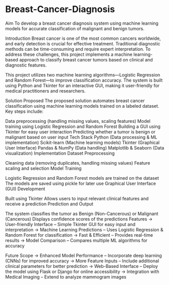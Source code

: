 # Breast-Cancer-Diagnosis
Aim
To develop a breast cancer diagnosis system using machine learning models for accurate classification of malignant and benign tumors.

Introduction
Breast cancer is one of the most common cancers worldwide, and early detection is crucial for effective treatment. Traditional diagnostic methods can be time-consuming and require expert interpretation. To address these challenges, this project implements a machine learning-based approach to classify breast cancer tumors based on clinical and diagnostic features.

This project utilizes two machine learning algorithms—Logistic Regression and Random Forest—to improve classification accuracy. The system is built using Python and Tkinter for an interactive GUI, making it user-friendly for medical practitioners and researchers.

Solution Proposed
The proposed solution automates breast cancer classification using machine learning models trained on a labeled dataset. Key steps include:

Data preprocessing (handling missing values, scaling features)
Model training using Logistic Regression and Random Forest
Building a GUI using Tkinter for easy user interaction
Predicting whether a tumor is benign or malignant based on user input
Tech Stack
Python (Data processing & ML implementation)
Scikit-learn (Machine learning models)
Tkinter (Graphical User Interface)
Pandas & NumPy (Data handling)
Matplotlib & Seaborn (Data visualization)
Implementation
Dataset Preprocessing

Cleaning data (removing duplicates, handling missing values)
Feature scaling and selection
Model Training

Logistic Regression and Random Forest models are trained on the dataset
The models are saved using pickle for later use
Graphical User Interface (GUI) Development

Built using Tkinter
Allows users to input relevant clinical features and receive a prediction
Prediction and Output

The system classifies the tumor as Benign (Non-Cancerous) or Malignant (Cancerous)
Displays confidence scores of the predictions
Features
-> User-friendly Interface – Simple Tkinter GUI for easy input and interpretation
-> Machine Learning Predictions – Uses Logistic Regression & Random Forest for classification
-> Fast & Efficient – Provides real-time results
-> Model Comparison – Compares multiple ML algorithms for accuracy

Future Scope
-> Enhanced Model Performance – Incorporate deep learning (CNNs) for improved accuracy
-> More Feature Inputs – Include additional clinical parameters for better prediction
-> Web-Based Interface – Deploy the model using Flask or Django for online accessibility
-> Integration with Medical Imaging – Extend to analyze mammogram images
